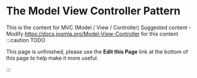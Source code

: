 The Model View Controller Pattern
=================================
This is the content for MVC (Model / View / Controller)
Suggested content - Modify https://docs.joomla.org/Model-View-Controller for this content
:::caution TODO

This page is unfinished, please use the **Edit this Page** link at the bottom of this page to help make it more useful.

:::

